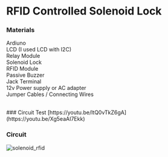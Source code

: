# RFID Controlled Solenoid Lock

### **Materials**
Ardiuno
<br> LCD (I used LCD with I2C)
<br>Relay Module
<br>Solenoid Lock
<br>RFID Module
<br>Passive Buzzer
<br>Jack Terminal
<br>12v Power supply or AC adapter
<br>Jumper Cables / Connecting Wires
<br>

<br>
### Circuit Test
[https://youtu.be/ltQ0vTkZ6gA](https://youtu.be/Xg5eaAI7Ekk)

<br>

### Circuit
![solenoid_rfid](https://github.com/Heracles404/RFID-controlled-solenoid-lock/assets/103508458/9db306c8-9341-4ea3-a7b8-66d8a07acc5e)



